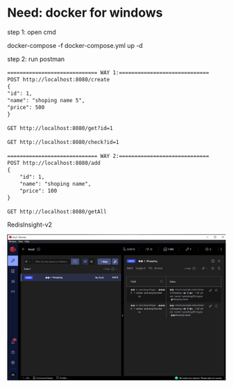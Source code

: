 # Need: docker for windows

step 1: open cmd

docker-compose -f docker-compose.yml up -d

step 2: run postman

    ============================= WAY 1:=============================
    POST http://localhost:8080/create
    {
    "id": 1,
    "name": "shoping name 5",
    "price": 500
    }

    GET http://localhost:8080/get?id=1

    GET http://localhost:8080/check?id=1

    ============================= WAY 2:=============================
    POST http://localhost:8080/add
    {
        "id": 1,
        "name": "shoping name",
        "price": 100
    }

    GET http://localhost:8080/getAll


RedisInsight-v2

![img.png](img.png)